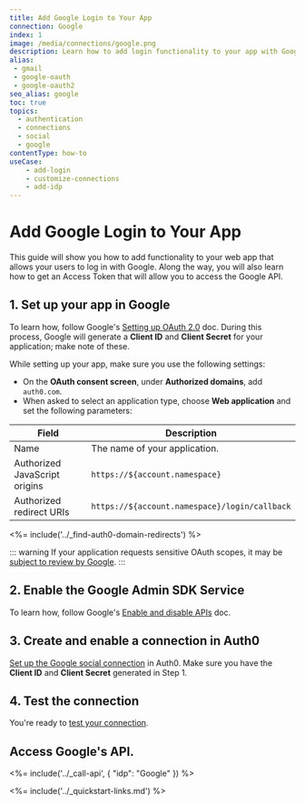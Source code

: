```yaml
---
title: Add Google Login to Your App
connection: Google
index: 1
image: /media/connections/google.png
description: Learn how to add login functionality to your app with Google. You will need to generate keys, copy these into your Auth0 settings, and enable the connection.
alias:
 - gmail
 - google-oauth
 - google-oauth2
seo_alias: google
toc: true
topics:
  - authentication
  - connections
  - social
  - google
contentType: how-to
useCase:
    - add-login
    - customize-connections
    - add-idp
---
```

# Add Google Login to Your App

This guide will show you how to add functionality to your web app that allows your users to log in with Google. Along the way, you will also learn how to get an Access Token that will allow you to access the Google API.

## 1. Set up your app in Google

To learn how, follow Google's [Setting up OAuth 2.0](https://support.google.com/googleapi/answer/6158849) doc. During this process, Google will generate a **Client ID** and **Client Secret** for your application; make note of these.

While setting up your app, make sure you use the following settings:

* On the **OAuth consent screen**, under **Authorized domains**, add `auth0.com`.
* When asked to select an application type, choose **Web application** and set the following parameters:

| Field | Description |
| - | - |
| Name | The name of your application. |
| Authorized JavaScript origins | `https://${account.namespace}` |
| Authorized redirect URIs | `https://${account.namespace}/login/callback` |

<%= include('../_find-auth0-domain-redirects') %>

::: warning
If your application requests sensitive OAuth scopes, it may be [subject to review by Google](https://developers.google.com/apps-script/guides/client-verification).
:::

## 2. Enable the **Google Admin SDK Service**

To learn how, follow Google's [Enable and disable APIs](https://support.google.com/googleapi/answer/6158841) doc.

## 3. Create and enable a connection in Auth0

[Set up the Google social connection](/dashboard/guides/connections/set-up-connections-social) in Auth0. Make sure you have the **Client ID** and **Client Secret** generated in Step 1.

## 4. Test the connection

You're ready to [test your connection](/dashboard/guides/connections/test-connections-social).

## Access Google's API.

<%= include('../_call-api', {
  "idp": "Google"
}) %>

<%= include('../_quickstart-links.md') %>
